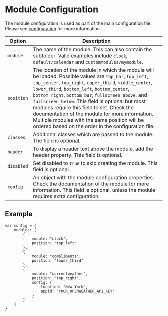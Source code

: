 # Module Configuration

The module configuration is used as part of the main configuration file. Please see [configuration](/getting-started/configuration.md) for more information.

| **Option** | **Description** |
| --- | --- |
| `module` | The name of the module. This can also contain the subfolder. Valid examples include `clock`, `default/calendar` and `custommodules/mymodule`. |
| `position` | The location of the module in which the module will be loaded. Possible values are `top_bar`, `top_left`, `top_center`, `top_right`, `upper_third`, `middle_center`, `lower_third`, `bottom_left`, `bottom_center`, `bottom_right`, `bottom_bar`, `fullscreen_above`, and `fullscreen_below`. This field is optional but most modules require this field to set. Check the documentation of the module for more information. Multiple modules with the same position will be ordered based on the order in the configuration file. |
| `classes` | Additional classes which are passed to the module. The field is optional. |
| `header` | To display a header text above the module, add the header property. This field is optional. |
| `disabled` | Set disabled to `true` to skip creating the module. This field is optional. |
| `config` | An object with the module configuration properties. Check the documentation of the module for more information. This field is optional, unless the module requires extra configuration. |

## Example

```{2-19}
var config = {
	modules: [
		{
			module: "clock",
			position: "top_left"
		},
		{
			module: "compliments",
			position: "lower_third"
		},
		{
			module: "currentweather",
			position: "top_right",
			config: {
				location: "New York",
				appid: "YOUR_OPENWEATHER_API_KEY"
			}
		}
	]
}
```
